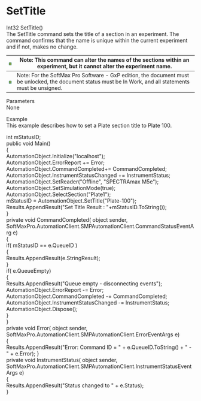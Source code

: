 # SetTitle

Int32 SetTitle()\
The SetTitle command sets the title of a section in an experiment. The command confirms that the name is unique within the current experiment and if not, makes no change.

| <img src="../../../../../.gitbook/assets/0 (27).png" alt="" data-size="original"> | Note: This command can alter the names of the sections within an experiment, but it cannot alter the experiment name.                                      |
| --------------------------------------------------------------------------------- | ---------------------------------------------------------------------------------------------------------------------------------------------------------- |
| <img src="../../../../../.gitbook/assets/1 (22).png" alt="" data-size="original"> | Note: For the SoftMax Pro Software - GxP edition, the document must be unlocked, the document status must be In Work, and all statements must be unsigned. |

Parameters\
None

Example\
This example describes how to set a Plate section title to Plate 100.

int mStatusID;\
public void Main()\
{\
AutomationObject.Initialize("localhost");\
AutomationObject.ErrorReport += Error;\
AutomationObject.CommandCompleted+= CommandCompleted;\
AutomationObject.InstrumentStatusChanged += InstrumentStatus;\
AutomationObject.SetReader("Offline", "SPECTRAmax M5e");\
AutomationObject.SetSimulationMode(true);\
AutomationObject.SelectSection("Plate1");\
mStatusID = AutomationObject.SetTitle("Plate-100");\
Results.AppendResult("Set Title Result : "+mStatusID.ToString());\
}\
private void CommandCompleted( object sender,\
SoftMaxPro.AutomationClient.SMPAutomationClient.CommandStatusEventArg e)\
{\
if( mStatusID == e.QueueID )\
{\
Results.AppendResult(e.StringResult);\
}\
if( e.QueueEmpty)\
{\
Results.AppendResult("Queue empty - disconnecting events");\
AutomationObject.ErrorReport -= Error;\
AutomationObject.CommandCompleted -= CommandCompleted;\
AutomationObject.InstrumentStatusChanged -= InstrumentStatus;\
AutomationObject.Dispose();\
}\
}\
private void Error( object sender,\
SoftMaxPro.AutomationClient.SMPAutomationClient.ErrorEventArgs e)\
{\
Results.AppendResult("Error: Command ID = " + e.QueueID.ToString() + " - " + e.Error); }\
private void InstrumentStatus( object sender,\
SoftMaxPro.AutomationClient.SMPAutomationClient.InstrumentStatusEventArgs e)\
{\
Results.AppendResult("Status changed to " + e.Status);\
}
